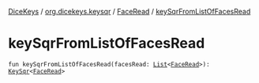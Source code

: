 [DiceKeys](../../index.md) / [org.dicekeys.keysqr](../index.md) / [FaceRead](index.md) / [keySqrFromListOfFacesRead](./key-sqr-from-list-of-faces-read.md)

# keySqrFromListOfFacesRead

`fun keySqrFromListOfFacesRead(facesRead: `[`List`](https://kotlinlang.org/api/latest/jvm/stdlib/kotlin.collections/-list/index.html)`<`[`FaceRead`](index.md)`>): `[`KeySqr`](../-key-sqr/index.md)`<`[`FaceRead`](index.md)`>`